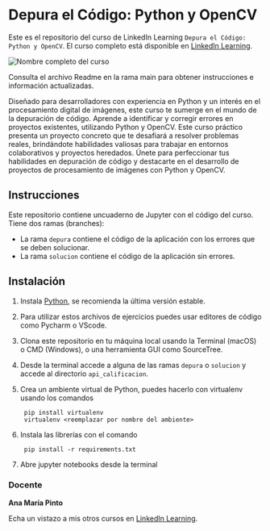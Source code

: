 # Depura el Código: Python y OpenCV

Este es el repositorio del curso de LinkedIn Learning `Depura el Código: Python y OpenCV`. El curso completo está disponible en [LinkedIn Learning][lil-course-url].

![Nombre completo del curso][lil-thumbnail-url] 

Consulta el archivo Readme en la rama main para obtener instrucciones e información actualizadas.

Diseñado para desarrolladores con experiencia en Python y un interés en el procesamiento digital de imágenes, este curso te sumerge en el mundo de la depuración de código. Aprende a identificar y corregir errores en proyectos existentes, utilizando Python y OpenCV. Este curso práctico presenta un proyecto concreto que te desafiará a resolver problemas reales, brindándote habilidades valiosas para trabajar en entornos colaborativos y proyectos heredados. Únete para perfeccionar tus habilidades en depuración de código y destacarte en el desarrollo de proyectos de procesamiento de imágenes con Python y OpenCV.


## Instrucciones
Este repositorio contiene uncuaderno de Jupyter con el código del curso. Tiene dos ramas (branches): 

 * La rama `depura` contiene el código de la aplicación con los errores que se deben solucionar.
 * La rama `solucion` contiene el código de la aplicación sin errores.

## Instalación
1. Instala [Python](https://www.python.org/downloads/), se recomienda la última versión estable.
2. Para utilizar estos archivos de ejercicios puedes usar editores de código como Pycharm o VScode.
3. Clona este repositorio en tu máquina local usando la Terminal (macOS) o CMD (Windows), o una herramienta GUI como SourceTree.
4. Desde la terminal accede a alguna de las ramas `depura` o `solucion` y accede al directorio `api_calificacion`.
5. Crea un ambiente virtual de Python, puedes hacerlo con virtualenv usando los comandos

		pip install virtualenv
		virtualenv <reemplazar por nombre del ambiente>

6. Instala las librerías con el comando

		pip install -r requirements.txt

7. Abre jupyter notebooks desde la terminal

### Docente

**Ana María Pinto**

Echa un vistazo a mis otros cursos en [LinkedIn Learning](https://www.linkedin.com/learning/instructors/ana-maria-pinto).

[0]: # (Replace these placeholder URLs with actual course URLs)
[lil-course-url]: https://www.linkedin.com
[lil-thumbnail-url]: https:

[1]: # (End of ES-Instruction ###############################################################################################)
